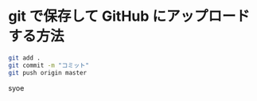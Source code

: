 # git で保存して GitHub にアップロードする方法

```bash
git add .
git commit -m "コミット"
git push origin master
```

syoe
